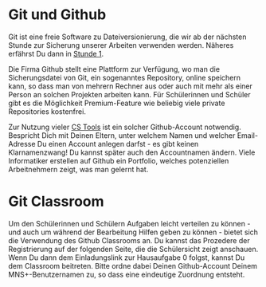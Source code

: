# Git und Github

Git ist eine freie Software zu Dateiversionierung, die wir ab der nächsten Stunde zur Sicherung unserer Arbeiten verwenden werden. Näheres erfährst Du dann in [Stunde 1](/ap/units/unit1/unit1).

Die Firma Github stellt eine Plattform zur Verfügung, wo man die Sicherungsdatei von Git, ein sogenanntes Repository, online speichern kann, so dass man von mehrern Rechner aus oder auch mit mehr als einer Person an solchen Projekten arbeiten kann. Für Schülerinnen und Schüler gibt es die Möglichkeit Premium-Feature wie beliebig viele private Repositories kostenfrei. 

Zur Nutzung vieler [CS Tools](https://rgs71.github.io/ap/tools) ist ein solcher Github-Account notwendig. Bespricht Dich mit Deinen Eltern, unter welchem Namen und welcher Email-Adresse Du einen Account anlegen darfst - es gibt keinen Klarnamenzwang! Du kannst später auch den Accountnamen ändern. Viele Informatiker erstellen auf Github ein Portfolio, welches potenziellen Arbeitnehmern zeigt, was man gelernt hat.

# Git Classroom

Um den Schülerinnen und Schülern Aufgaben leicht verteilen zu können -  und auch um während der Bearbeitung Hilfen geben zu können - bietet sich die Verwendung des Github Classrooms an. Du kannst das Prozedere der Registrierung auf der folgenden Seite, die die Schülersicht zeigt anschauen. Wenn Du dann dem Einladungslink zur Hausaufgabe 0 folgst, kannst Du dem Classroom beitreten. Bitte ordne dabei Deinen Github-Account Deinem MNS+-Benutzernamen zu, so dass eine eindeutige Zuordnung entsteht.

